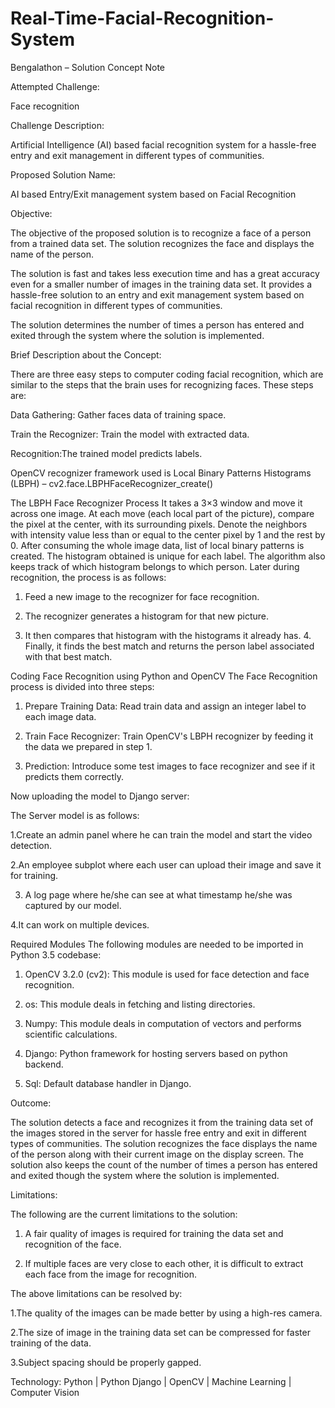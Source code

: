 # Real-Time-Facial-Recognition-System
Bengalathon – Solution Concept Note

Attempted Challenge:

Face recognition


Challenge Description:

Artificial Intelligence (AI) based facial recognition system for a hassle-free entry and exit management in different types of communities.


Proposed Solution Name:

AI based Entry/Exit management system based on Facial Recognition


Objective:

The objective of the proposed solution is to recognize a face of a person from a trained data set. The solution recognizes the face and displays the name of the person.

The solution is fast and takes less execution time and has a great accuracy even for a smaller number of images in the training data set. It provides a hassle-free solution to an entry and exit management system based on facial recognition in different types of communities.

The solution determines the number of times a person has entered and exited through the system where the solution is implemented.


Brief Description about the Concept:

There are three easy steps to computer coding facial recognition, which are similar to the steps that the brain uses for recognizing faces. These steps are:

Data Gathering: Gather faces data of training space.

Train the Recognizer: Train the model with extracted data.

Recognition:The trained model predicts labels.

OpenCV recognizer framework used is Local Binary Patterns Histograms (LBPH) – cv2.face.LBPHFaceRecognizer_create()

The LBPH Face Recognizer Process It takes a 3×3 window and move it across one image. At each move (each local part of the picture), compare the pixel at the center, with its surrounding pixels. Denote the neighbors with intensity value less than or equal to the center pixel by 1 and the rest by 0. After consuming the whole image data, list of local binary patterns is created. The histogram obtained is unique for each label. The algorithm also keeps track of which histogram belongs to which person. Later during recognition, the process is as follows: 

1. Feed a new image to the recognizer for face recognition. 

2. The recognizer generates a histogram for that new picture. 

3. It then compares that histogram with the histograms it already has. 4. Finally, it finds the best match and returns the person label associated with that best match.


Coding Face Recognition using Python and OpenCV The Face Recognition process is divided into three steps: 

1. Prepare Training Data: Read train data and assign an integer label to each image data. 

2. Train Face Recognizer: Train OpenCV's LBPH recognizer by feeding it the data we prepared in step 1. 

3. Prediction: Introduce some test images to face recognizer and see if it predicts them correctly. 

Now uploading the model to Django server:

The Server model is as follows: 

1.Create an admin panel where he can train the model and start the video detection. 

2.An employee subplot where each user can upload their image and save it for training.

3. A log page where he/she can see at what timestamp he/she was captured by our model. 

4.It can work on multiple devices. 


Required Modules The following modules are needed to be imported in Python 3.5 codebase: 

1. OpenCV 3.2.0 (cv2): This module is used for face detection and face recognition. 

2. os: This module deals in fetching and listing directories. 

3. Numpy: This module deals in computation of vectors and performs scientific calculations. 

4. Django: Python framework for hosting servers based on python backend. 

5. Sql: Default database handler in Django.


Outcome:

The solution detects a face and recognizes it from the training data set of the images stored in the server for hassle free entry and exit in different types of communities. The solution recognizes the face displays the name of the person along with their current image on the display screen. The solution also keeps the count of the number of times a person has entered and exited though the system where the solution is implemented.


Limitations:

The following are the current limitations to the solution:

1. A fair quality of images is required for training the data set and recognition of the face.

2. If multiple faces are very close to each other, it is difficult to extract each face from the image for recognition.

The above limitations can be resolved by:

1.The quality of the images can be made better by using a high-res camera.

2.The size of image in the training data set can be compressed for faster training of the data.

3.Subject spacing should be properly gapped.



Technology: Python | Python Django | OpenCV | Machine Learning | Computer Vision

